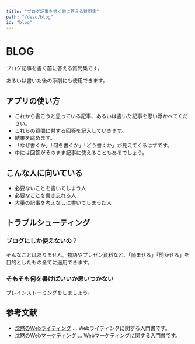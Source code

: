 ```yaml
---
title: "ブログ記事を書く前に答える質問集"
path: "/desc/blog"
id: "blog"
---
```


# BLOG

ブログ記事を書く前に答える質問集です。

あるいは書いた後の添削にも使用できます。

## アプリの使い方

 - これから書こうと思っている記事、あるいは書いた記事を思い浮かべてください。
 - これらの質問に対する回答を記入していきます。
 - 結果を眺めます。
 - 「なぜ書くか」「何を書くか」「どう書くか」が見えてくるはずです。
 - 中には回答がそのまま記事に使えることもあるでしょう。

## こんな人に向いている

- 必要ないことを書いてしまう人
- 必要なことを書き忘れる人
- 大量の記事を考えなしに書いてしまった人

## トラブルシューティング

### ブログにしか使えないの？

そんなことはありません。物語やプレゼン資料など、「読ませる」「聞かせる」を目的としたもの全てに適用できます。

### そもそも何を書けばいいか思いつかない

ブレインストーミングをしましょう。

## 参考文献
 - [沈黙のWebライティング](https://amzn.to/30QXuRe) ... Webライティングに関する入門書です。
 - [沈黙のWebマーケティング](https://amzn.to/2I7BKrF) ... Webマーケティングに関する入門書です。
